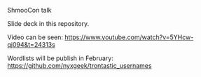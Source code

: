 ShmooCon talk


Slide deck in this repository.

Video can be seen: https://www.youtube.com/watch?v=5YHcw-qj094&t=24313s

Wordlists will be publish in February: https://github.com/nyxgeek/trontastic_usernames
